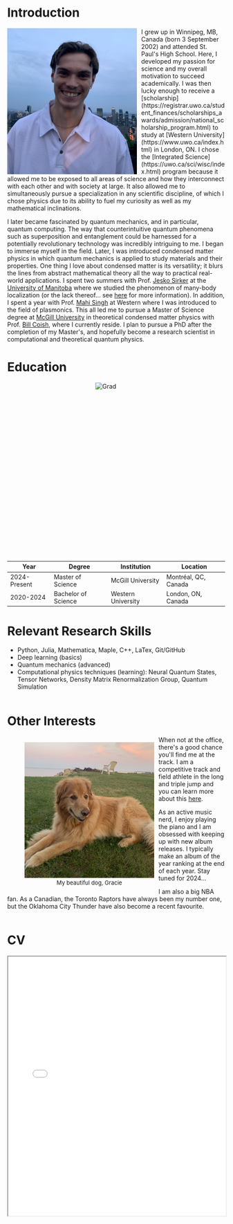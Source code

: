 # Introduction

<img src="./media/headshot2.jpg" alt="Headshot2" style="height:338px; width:300px; float:left; margin-right:10px;"> 
I grew up in Winnipeg, MB, Canada (born 3 September 2002) and attended St. Paul's High School. Here, I developed my passion for science and my overall motivation to succeed academically. I was then lucky enough to receive a [scholarship](https://registrar.uwo.ca/student_finances/scholarships_awards/admission/national_scholarship_program.html) to study at [Western University](https://www.uwo.ca/index.html) in London, ON. I chose the [Integrated Science](https://uwo.ca/sci/wisc/index.html) program because it allowed me to be exposed to all areas of science and how they interconnect with each other and with society at large. It also allowed me to simultaneously pursue a specialization in any scientific discipline, of which I chose physics due to its ability to fuel my curiosity as well as my mathematical inclinations. 

I later became fascinated by quantum mechanics, and in particular, quantum computing. The way that counterintuitive quantum phenomena such as superposition and entanglement could be harnessed for a potentially revolutionary technology was incredibly intriguing to me. I began to immerse myself in the field. Later, I was introduced condensed matter physics in which quantum mechanics is applied to study materials and their properties. One thing I love about condensed matter is its versatility; it blurs the lines from abstract mathematical theory all the way to practical real-world applications. I spent two summers with Prof. [Jesko Sirker](http://drop.physics.umanitoba.ca/~jsirker/Dokuwiki/doku.php?id=home) at the [University of Manitoba](https://umanitoba.ca/) where we studied the phenomenon of many-body localization (or the lack thereof... see [here](/docs/research/highlights/MBL/index.md) for more information). In addition, I spent a year with Prof. [Mahi Singh](https://physics.uwo.ca/~msingh/) at Western where I was introduced to the field of plasmonics. This all led me to pursue a Master of Science degree at [McGill University](https://www.mcgill.ca/) in theoretical condensed matter physics with Prof. [Bill Coish](https://www.physics.mcgill.ca/~coish/), where I currently reside. I plan to pursue a PhD after the completion of my Master's, and hopefully become a research scientist in computational and theoretical quantum physics.

# Education

<img src="./media/gradsuit.jpg" alt="Grad" style="height:413px; width:300px; float:right; margin-left:10px;">


| Year           | Degree               | Institution         | Location              |
|----------------|----------------------|---------------------|-----------------------|
| 2024-Present   | Master of Science    | McGill University   | Montréal, QC, Canada  |
| 2020-2024      | Bachelor of Science  | Western University  | London, ON, Canada    |

# Relevant Research Skills

- Python, Julia, Mathematica, Maple, C++, LaTex, Git/GitHub
- Deep learning (basics)
- Quantum mechanics (advanced)
- Computational physics techniques (learning): Neural Quantum States, Tensor Networks, Density Matrix Renormalization Group, Quantum Simulation

<div style="clear: both;"></div>

# Other Interests

<figure style="float:left; margin-right:10px; width:300px; text-align:center;">
    <img src="./media/gracie.jpg" alt="Gracie" style="height:314px; width:300px;">
    <figcaption style="font-size:small;">My beautiful dog, Gracie</figcaption>
</figure>

When not at the office, there's a good chance you'll find me at the track. I am a competitive track and field athlete in the long and triple jump and you can learn more about this [here](./track.md).

As an active music nerd, I enjoy playing the piano and I am obsessed with keeping up with new album releases. I typically make an album of the year ranking at the end of each year. Stay tuned for 2024...

I am also a big NBA fan. As a Canadian, the Toronto Raptors have always been my number one, but the Oklahoma City Thunder have also become a recent favourite.

<div style="clear: both;"></div>

# CV

<!-- How to embed a PDF -->
<iframe width="100%" height="600" src="./media/CV_Nov_2024.pdf">